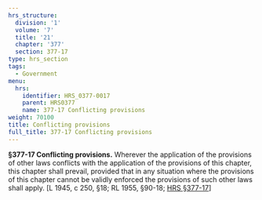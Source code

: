 ```yaml
---
hrs_structure:
  division: '1'
  volume: '7'
  title: '21'
  chapter: '377'
  section: 377-17
type: hrs_section
tags:
  - Government
menu:
  hrs:
    identifier: HRS_0377-0017
    parent: HRS0377
    name: 377-17 Conflicting provisions
weight: 70100
title: Conflicting provisions
full_title: 377-17 Conflicting provisions
---
```

**§377-17 Conflicting provisions.** Wherever the application of the provisions of other laws conflicts with the application of the provisions of this chapter, this chapter shall prevail, provided that in any situation where the provisions of this chapter cannot be validly enforced the provisions of such other laws shall apply. [L 1945, c 250, §18; RL 1955, §90-18; [HRS §377-17](/title-21/chapter-377/section-377-17/)]